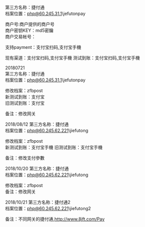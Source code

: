 第三方名称：捷付通  
档案位置：php@60.245.31.1\jefutonpay
 
商户号:商户提供的商户号  
商户密钥KEY：md5密鑰  
商户交易帐号：
 
支持payment：支付宝扫码,支付宝手機
 
现有渠道：支付宝扫码,支付宝手機
测试到账：支付宝扫码,支付宝手機
  
20180721  
第三方名称：捷付通  
档案位置：php@60.245.31.1\jefutonpay

修改档案：zfbpost   
新测试到账：支付宝  
旧测试到账：支付宝  

备注：修改网关

2018/08/12 
第三方名称：捷付通  
档案位置：php@60.245.62.221\jiefutong

修改档案：zfbpost   
新测试到账：支付宝手機
旧测试到账：支付宝手機

备注：修改支付參數

2018/10/20 
第三方名称：捷付通  
档案位置：php@60.245.62.221\jiefutong

修改档案：zfbpost   
备注：修改网关

2018/10/21 
第三方名称：捷付通2  
档案位置：php@60.245.62.221\jiefutong2

备注：不同网关的捷付通,http://www.8jft.com/Pay